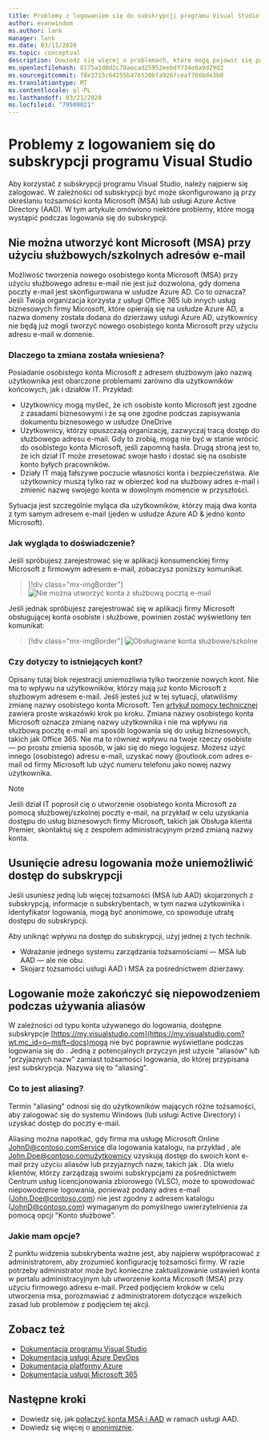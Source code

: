 ```yaml
---
title: Problemy z logowaniem się do subskrypcji programu Visual Studio | Dokumenty firmy Microsoft
author: evanwindom
ms.author: lank
manager: lank
ms.date: 03/11/2020
ms.topic: conceptual
description: Dowiedz się więcej o problemach, które mogą pojawić się podczas logowania się do subskrypcji programu Visual Studio
ms.openlocfilehash: 8175a1d8d2c79aecad25952eebdf734e0a9d29d2
ms.sourcegitcommit: f8e3715c64255b476520bfa9267ceaf766bde3b0
ms.translationtype: MT
ms.contentlocale: pl-PL
ms.lasthandoff: 03/21/2020
ms.locfileid: "79509021"
---
```

# <a name="issues-signing-in-to-visual-studio-subscriptions"></a>Problemy z logowaniem się do subskrypcji programu Visual Studio
Aby korzystać z subskrypcji programu Visual Studio, należy najpierw się zalogować.  W zależności od subskrypcji być może skonfigurowano ją przy określaniu tożsamości konta Microsoft (MSA) lub usługi Azure Active Directory (AAD).  W tym artykule omówiono niektóre problemy, które mogą wystąpić podczas logowania się do subskrypcji.

## <a name="microsoft-accounts-msa-cannot-be-created-using-workschool-email-addresses"></a>Nie można utworzyć kont Microsoft (MSA) przy użyciu służbowych/szkolnych adresów e-mail
Możliwość tworzenia nowego osobistego konta Microsoft (MSA) przy użyciu służbowego adresu e-mail nie jest już dozwolona, gdy domena poczty e-mail jest skonfigurowana w usłudze Azure AD. Co to oznacza? Jeśli Twoja organizacja korzysta z usługi Office 365 lub innych usług biznesowych firmy Microsoft, które opierają się na usłudze Azure AD, a nazwa domeny została dodana do dzierżawy usługi Azure AD, użytkownicy nie będą już mogli tworzyć nowego osobistego konta Microsoft przy użyciu adresu e-mail w domenie.

### <a name="why-was-this-change-made"></a>Dlaczego ta zmiana została wniesiena?
Posiadanie osobistego konta Microsoft z adresem służbowym jako nazwą użytkownika jest obarczone problemami zarówno dla użytkowników końcowych, jak i działów IT. Przykład:
- Użytkownicy mogą myśleć, że ich osobiste konto Microsoft jest zgodne z zasadami biznesowymi i że są one zgodne podczas zapisywania dokumentu biznesowego w usłudze OneDrive
- Użytkownicy, którzy opuszczają organizację, zazwyczaj tracą dostęp do służbowego adresu e-mail. Gdy to zrobią, mogą nie być w stanie wrócić do osobistego konta Microsoft, jeśli zapomną hasła. Drugą stroną jest to, że ich dział IT może zresetować swoje hasło i dostać się na osobiste konto byłych pracowników.
- Działy IT mają fałszywe poczucie własności konta i bezpieczeństwa. Ale użytkownicy muszą tylko raz w obierzeć kod na służbowy adres e-mail i zmienić nazwę swojego konta w dowolnym momencie w przyszłości.

Sytuacja jest szczególnie myląca dla użytkowników, którzy mają dwa konta z tym samym adresem e-mail (jeden w usłudze Azure AD & jedno konto Microsoft).

### <a name="what-does-this-experience-look-like"></a>Jak wygląda to doświadczenie?
Jeśli spróbujesz zarejestrować się w aplikacji konsumenckiej firmy Microsoft z firmowym adresem e-mail, zobaczysz poniższy komunikat.

   > [!div class="mx-imgBorder"]
   > ![Nie można utworzyć konta z służbową pocztą e-mail](_img/sign-in-issues/cannot-use-work-email.png)

Jeśli jednak spróbujesz zarejestrować się w aplikacji firmy Microsoft obsługującej konta osobiste i służbowe, powinien zostać wyświetlony ten komunikat:

   > [!div class="mx-imgBorder"]
   > ![Obsługiwane konta służbowe/szkolne](_img/sign-in-issues/existing-account.png)

### <a name="are-existing-accounts-affected"></a>Czy dotyczy to istniejących kont?
Opisany tutaj blok rejestracji uniemożliwia tylko tworzenie nowych kont. Nie ma to wpływu na użytkowników, którzy mają już konto Microsoft z służbowym adresem e-mail. Jeśli jesteś już w tej sytuacji, ułatwiliśmy zmianę nazwy osobistego konta Microsoft. Ten [artykuł pomocy technicznej](https://windows.microsoft.com/en-US/Windows/rename-personal-microsoft-account) zawiera proste wskazówki krok po kroku. Zmiana nazwy osobistego konta Microsoft oznacza zmianę nazwy użytkownika i nie ma wpływu na służbową pocztę e-mail ani sposób logowania się do usług biznesowych, takich jak Office 365. Nie ma to również wpływu na twoje rzeczy osobiste — po prostu zmienia sposób, w jaki się do niego logujesz. Możesz użyć innego (osobistego) adresu e-mail, uzyskać nowy @outlook.com adres e-mail od firmy Microsoft lub użyć numeru telefonu jako nowej nazwy użytkownika.

> [!NOTE]
> Jeśli dział IT poprosił cię o utworzenie osobistego konta Microsoft za pomocą służbowej/szkolnej poczty e-mail, na przykład w celu uzyskania dostępu do usług biznesowych firmy Microsoft, takich jak Obsługa klienta Premier, skontaktuj się z zespołem administracyjnym przed zmianą nazwy konta.

## <a name="deleting-a-sign-in-address-may-prevent-access-to-a-subscription"></a>Usunięcie adresu logowania może uniemożliwić dostęp do subskrypcji
Jeśli usuniesz jedną lub więcej tożsamości (MSA lub AAD) skojarzonych z subskrypcją, informacje o subskrybentach, w tym nazwa użytkownika i identyfikator logowania, mogą być anonimowe, co spowoduje utratę dostępu do subskrypcji.

Aby uniknąć wpływu na dostęp do subskrypcji, użyj jednej z tych technik.
- Wdrażanie jednego systemu zarządzania tożsamościami — MSA lub AAD — ale nie obu.
- Skojarz tożsamości usługi AAD i MSA za pośrednictwem dzierżawy.

## <a name="signing-in-may-fail-when-using-aliases"></a>Logowanie może zakończyć się niepowodzeniem podczas używania aliasów
W zależności od typu konta używanego do logowania, dostępne subskrypcje [https://my.visualstudio.com](https://my.visualstudio.com?wt.mc_id=o~msft~docs)mogą nie być poprawnie wyświetlane podczas logowania się do . Jedną z potencjalnych przyczyn jest użycie "aliasów" lub "przyjaznych nazw" zamiast tożsamości logowania, do której przypisana jest subskrypcja. Nazywa się to "aliasing".

### <a name="what-is-aliasing"></a>Co to jest aliasing?
Termin "aliasing" odnosi się do użytkowników mających różne tożsamości, aby zalogować się do systemu Windows (lub usługi Active Directory) i uzyskać dostęp do poczty e-mail.

Aliasing można napotkać, gdy firma ma usługę Microsoft Online JohnD@contoso.comService dla logowania katalogu, na przykład , ale John.Doe@contoso.comużytkownicy uzyskują dostęp do swoich kont e-mail przy użyciu aliasów lub przyjaznych nazw, takich jak . Dla wielu klientów, którzy zarządzają swoimi subskrypcjami za pośrednictwem Centrum usług licencjonowania zbiorowego (VLSC), może to spowodować niepowodzenie logowania, ponieważ podany adres e-mail (John.Doe@contoso.com) nie jest zgodny z adresem katalogu (JohnD@contoso.com) wymaganym do pomyślnego uwierzytelnienia za pomocą opcji "Konto służbowe".

### <a name="what-options-do-i-have"></a>Jakie mam opcje?
Z punktu widzenia subskrybenta ważne jest, aby najpierw współpracować z administratorem, aby zrozumieć konfigurację tożsamości firmy. W razie potrzeby administrator może być konieczne zaktualizowanie ustawień konta w portalu administracyjnym lub utworzenie konta Microsoft (MSA) przy użyciu firmowego adresu e-mail. Przed podjęciem kroków w celu utworzenia msa, porozmawiać z administratorem dotyczące wszelkich zasad lub problemów z podjęciem tej akcji. 

## <a name="see-also"></a>Zobacz też
- [Dokumentacja programu Visual Studio](https://docs.microsoft.com/visualstudio/)
- [Dokumentacja usługi Azure DevOps](https://docs.microsoft.com/azure/devops/)
- [Dokumentacja platformy Azure](https://docs.microsoft.com/azure/)
- [Dokumentacja usługi Microsoft 365](https://docs.microsoft.com/microsoft-365/)

## <a name="next-steps"></a>Następne kroki
- Dowiedz się, jak [połączyć konta MSA i AAD](/azure/active-directory/b2b/add-users-administrator) w ramach usługi AAD.
- Dowiedz się więcej o [anonimiznie](anonymization.md).

